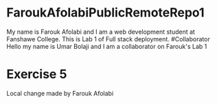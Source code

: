 # FaroukAfolabiPublicRemoteRepo1
My name is Farouk Afolabi and I am a web development student at Fanshawe College. This is Lab 1 of Full stack deployment.
#Collaborator 
Hello my name is Umar Bolaji and I am a collaborator on Farouk's Lab 1

# Exercise 5
Local change made by Farouk Afolabi


